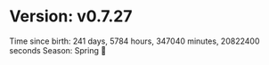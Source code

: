 # Version: v0.7.27
Time since birth: 241 days, 5784 hours, 347040 minutes, 20822400 seconds
Season: Spring 🌸
